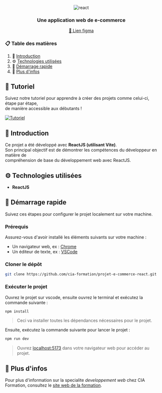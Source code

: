 <div align="center">
  <div align="center">
    <img src="https://img.shields.io/badge/-REACT-black?style=for-the-badge&logoColor=white&logo=react&color=blue" alt="react" />
  </div>
  <h3 align="center">Une application web de e-commerce</h3>
  <a align="center" href='https://www.figma.com/design/Rd3Lk6V9Ch4ez6L3WPM2BR/CRUD-Produits-%2B-Frontend?node-id=102-7257&t=WRKOXXOJlMpz8Qe9-0'>🎨 Lien figma</a>
</div>

### 📋 Table des matières

1. 🤖 [Introduction](#introduction)
2. ⚙️ [Technologies utilisées](#tech-stack)
3. 🤸 [Démarrage rapide](#quick-start)
4. 🚀 [Plus d'infos](#more)

## 🚨 Tutoriel

Suivez notre tutoriel pour apprendre à créer des projets comme celui-ci, étape par étape,  
de manière accessible aux débutants !

[![Tutoriel](https://github.com/sujatagunale/EasyRead/assets/151519281/1736fca5-a031-4854-8c09-bc110e3bc16d)](#)

## 🤖 Introduction  

Ce projet a été développé avec **ReactJS (utilisant Vite)**.  
Son principal objectif est de démontrer les compétences du développeur en matière de  
compréhension de base du développement web avec ReactJS.

## ⚙️ Technologies utilisées

- **ReactJS**

## 🤸 Démarrage rapide

Suivez ces étapes pour configurer le projet localement sur votre machine.  

### **Prérequis**

Assurez-vous d'avoir installé les éléments suivants sur votre machine :

- Un navigateur web, ex : [Chrome](https://www.google.com/intl/fr/chrome/)  
- Un éditeur de texte, ex : [VSCode](https://code.visualstudio.com/)  

### **Cloner le dépôt**  

```bash
git clone https://github.com/cia-formation/projet-e-commerce-react.git
```

### **Exécuter le projet**

Ouvrez le projet sur vscode, ensuite ouvrez le terminal et exécutez la commande suivante :

```bash
npm install
```

> Ceci va installer toutes les dépendances nécessaires pour le projet.

Ensuite, exécutez la commande suivante pour lancer le projet :

```bash
npm run dev
```

> Ouvrez [localhost:5173](http://localhost:5173) dans votre navigateur web pour accéder au projet.

## 🚀 Plus d'infos

Pour plus d'information sur la specialite *developpement web* chez CIA Formation, consultez le [site web de la formation](https://cia-formation.com/formations/formation-dqp/dqp-developpement-d-applications-web).
